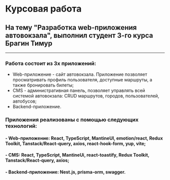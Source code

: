 # Курсовая работа
## На тему "Разработка web-приложения автовокзала", выполнил студент 3-го курса Брагин Тимур
---
### Работа состоит из 3х приложений:

- Web-приложение - сайт автовокзала. Приложение позволяет просматривать профиль пользователя, доступные маршруты, а также бронировать билеты;
- CMS - административная панель, позволяет управлять всей системой автовокзала: CRUD маршрутов, городов, пользователей, автобусов;
- Backend-приложение.

### Приложения реализованы с помощью следующих технологий:

#### - Web-приложение: React, TypeScript, MantineUI, emotion/react, Redux Toolkit, Tanstack/React-query, axios, react-hook-form, yup, vite;
#### - CMS: React, TypeScript, MantineUi, react-toastify, Redux Toolkit, Tanstack/React-query, axios;
#### - Backend-приложение: Nest.js, prisma-orm, swagger.



